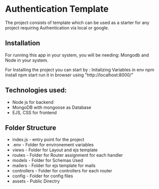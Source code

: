 # Authentication Template
The project consists of template which can be used as a starter for any project requiring Authentication via local or google.

## Installation
For running this app in your system, you will be needing:
Mongodb and Node in your system.

For Installing the project you can start by :
Initalizing Variables in env
npm install
npm start
run it in browser using "http://localhost:8000/"

## Technologies used:
* Node js for backend
* MongoDB with mongoose as Database
* EJS, CSS for frontend

## Folder Structure
* index.js - entry point for the project
* .env - Folder for environement variables
* views - Folder for Layout and ejs template
* routes - Folder for Router assignment for each handler
* models - Folder for Schemas Used 
* mailers - Folder for ejs template for mails
* controllers - Folder for controllers for each router
* config - Folder for config files
* assets - Public Directry
